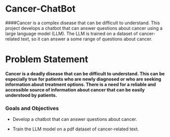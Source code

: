# Cancer-ChatBot

####Cancer is a complex disease that can be difficult to understand. This project develops a chatbot that can answer questions about cancer using a large language model (LLM). The LLM is trained on a dataset of cancer-related text, so it can answer a some range of questions about cancer.

# Problem Statement

#### Cancer is a deadly disease that can be difficult to understand. This can be especially true for patients who are newly diagnosed or who are seeking information about treatment options. There is a need for a reliable and accessible source of information about cancer that can be easily understood by patients.

### Goals and Objectives

*   Develop a chatbot that can answer questions about cancer.

*  Train the LLM model on a pdf dataset of cancer-related text.
